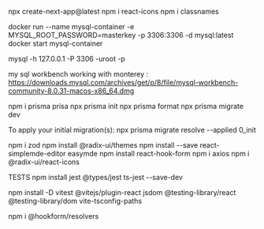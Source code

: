 npx create-next-app@latest
npm i react-icons
npm i classnames

docker run --name mysql-container -e MYSQL_ROOT_PASSWORD=masterkey -p 3306:3306 -d mysql:latest
docker start mysql-container

mysql -h 127.0.0.1 -P 3306 -uroot -p

my sql workbench working with monterey : https://downloads.mysql.com/archives/get/p/8/file/mysql-workbench-community-8.0.31-macos-x86_64.dmg

npm i prisma prisa
npx prisma init
npx prisma format
npx prisma migrate dev

To apply your initial migration(s):
npx prisma migrate resolve --applied 0_init

npm i zod
npm install @radix-ui/themes
npm install --save react-simplemde-editor easymde
npm install react-hook-form
npm i axios
npm i @radix-ui/react-icons

TESTS
npm install jest @types/jest ts-jest --save-dev

npm install -D vitest @vitejs/plugin-react jsdom @testing-library/react @testing-library/dom vite-tsconfig-paths

npm i @hookform/resolvers
